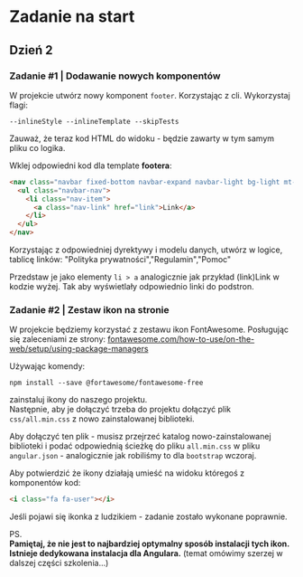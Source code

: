 # Zadanie na start
## Dzień 2

### Zadanie #1 | Dodawanie nowych komponentów

W projekcie utwórz nowy komponent `footer`. Korzystając z cli. Wykorzystaj flagi:
```
--inlineStyle --inlineTemplate --skipTests
```

Zauważ, że teraz kod HTML do widoku - będzie zawarty w tym samym pliku co logika.  

Wklej odpowiedni kod dla template **footera**:
```html
<nav class="navbar fixed-bottom navbar-expand navbar-light bg-light mt-5 p-3">
  <ul class="navbar-nav">
    <li class="nav-item">
      <a class="nav-link" href="link">Link</a>
    </li>
  </ul>
</nav>
```

Korzystając z odpowiedniej dyrektywy i modelu danych, utwórz w logice, tablicę linków:
"Polityka prywatności","Regulamin","Pomoc"  

Przedstaw je jako elementy `li > a` analogicznie jak przykład (link)Link w kodzie wyżej. Tak aby wyświetlały odpowiednio linki do podstron.  



### Zadanie #2 | Zestaw ikon na stronie

W projekcie będziemy korzystać z zestawu ikon FontAwesome. Posługując się zaleceniami ze strony:
[fontawesome.com/how-to-use/on-the-web/setup/using-package-managers](https://fontawesome.com/how-to-use/on-the-web/setup/using-package-managers)  

Używając komendy:
```
npm install --save @fortawesome/fontawesome-free
```

zainstaluj ikony do naszego projektu.  
Następnie, aby je dołączyć trzeba do projektu dołączyć plik `css/all.min.css` z nowo zainstalowanej biblioteki.  

Aby dołączyć ten plik - musisz przejrzeć katalog nowo-zainstalowanej biblioteki i podać odpowiednią ścieżkę do pliku `all.min.css` w pliku `angular.json` - analogicznie jak robiliśmy to dla `bootstrap` wczoraj.

Aby potwierdzić że ikony działają umieść na widoku któregoś z komponentów kod:
```html
<i class="fa fa-user"></i>
```
Jeśli pojawi się ikonka z ludzikiem - zadanie zostało wykonane poprawnie.

PS.  
**Pamiętaj, że nie jest to najbardziej optymalny sposób instalacji tych ikon. Istnieje dedykowana instalacja dla Angulara.** (temat omówimy szerzej w dalszej części szkolenia...)

